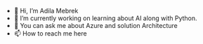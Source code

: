 - 👋 Hi, I’m Adila Mebrek
- 👀 I’m currently working on learning about AI along with Python. 
- 💞️ You can ask me about Azure and solution Architecture
-  📫 How to reach me here

<!---
adilamebrekcomdev/adilamebrekcomdev is a ✨ special ✨ repository because its `README.md` (this file) appears on your GitHub profile.
You can click the Preview link to take a look at your changes.
--->

